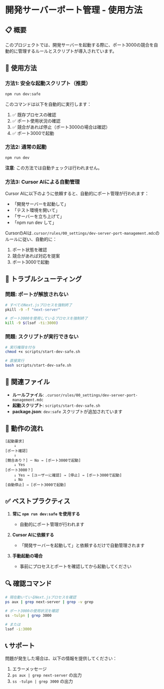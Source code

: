 # 開発サーバーポート管理 - 使用方法

## 📋 概要

このプロジェクトでは、開発サーバーを起動する際に、ポート3000の競合を自動的に管理するルールとスクリプトが導入されています。

## 🚀 使用方法

### 方法1: 安全な起動スクリプト（推奨）

```bash
npm run dev:safe
```

このコマンドは以下を自動的に実行します：
1. ✅ 既存プロセスの確認
2. ✅ ポート使用状況の確認
3. ✅ 競合があれば停止（ポート3000の場合は確認）
4. ✅ ポート3000で起動

### 方法2: 通常の起動

```bash
npm run dev
```

**注意**: この方法では自動チェックは行われません。

### 方法3: Cursor AIによる自動管理

Cursor AIに以下のように依頼すると、自動的にポート管理が行われます：
- 「開発サーバーを起動して」
- 「テスト環境を開いて」
- 「サーバーを立ち上げて」
- 「npm run dev して」

CursorのAIは`.cursor/rules/00_settings/dev-server-port-management.mdc`のルールに従い、自動的に：
1. ポート状態を確認
2. 競合があれば対応を提案
3. ポート3000で起動

## 🔧 トラブルシューティング

### 問題: ポートが解放されない

```bash
# すべてのNext.jsプロセスを強制終了
pkill -9 -f "next-server"

# ポート3000を使用しているプロセスを強制終了
kill -9 $(lsof -ti:3000)
```

### 問題: スクリプトが実行できない

```bash
# 実行権限を付与
chmod +x scripts/start-dev-safe.sh

# 直接実行
bash scripts/start-dev-safe.sh
```

## 📝 関連ファイル

- **ルールファイル**: `.cursor/rules/00_settings/dev-server-port-management.mdc`
- **起動スクリプト**: `scripts/start-dev-safe.sh`
- **package.json**: `dev:safe` スクリプトが追加されています

## 🎯 動作の流れ

```
[起動要求]
    ↓
[ポート確認]
    ↓
[競合あり？] ─ No → [ポート3000で起動]
    ↓ Yes
[ポート3000？]
    ↓ Yes → [ユーザーに確認] → [停止] → [ポート3000で起動]
    ↓ No
[自動停止] → [ポート3000で起動]
```

## ✅ ベストプラクティス

1. **常に `npm run dev:safe` を使用する**
   - 自動的にポート管理が行われます
   
2. **Cursor AIに依頼する**
   - 「開発サーバーを起動して」と依頼するだけで自動管理されます

3. **手動起動の場合**
   - 事前にプロセスとポートを確認してから起動してください

## 🔍 確認コマンド

```bash
# 現在動いているNext.jsプロセスを確認
ps aux | grep next-server | grep -v grep

# ポート3000の使用状況を確認
ss -tulpn | grep 3000

# または
lsof -i:3000
```

## 📞 サポート

問題が発生した場合は、以下の情報を提供してください：
1. エラーメッセージ
2. `ps aux | grep next-server` の出力
3. `ss -tulpn | grep 3000` の出力

